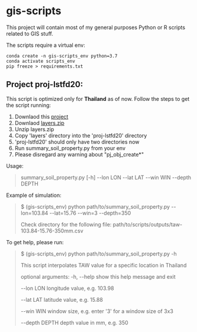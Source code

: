 # gis-scripts
This project will contain most of my general purposes Python or R scripts related to GIS stuff.

The scripts require a virtual env:
```
conda create -n gis-scripts_env python=3.7
conda activate scripts_env
pip freeze > requirements.txt
```

## Project **proj-lstfd20**:

This script is optimized only for **Thailand** as of now. Follow the steps to get the script running:

1. Downlaod this [project](https://github.com/eusojk/gis-scripts/archive/master.zip) 
2. Downlaod [layers.zip](https://www.dropbox.com/s/74hpv9d56a8s461/layers.zip?dl=0)
3. Unzip layers.zip
4. Copy 'layers' directory into the 'proj-lstfd20' directory
5. 'proj-lstfd20' should only have two directories now
6. Run summary_soil_property.py from your env
7. Please disregard any warning about "pj_obj_create*"

Usage:
> summary_soil_property.py [-h] --lon LON --lat LAT --win WIN --depth DEPTH

Example of simulation:
> $ (gis-scripts_env) python path/to/summary_soil_property.py --lon=103.84 --lat=15.76 --win=3 --depth=350
>
>Check directory for the following file: path/to/scripts/outputs/taw-103.84-15.76-350mm.csv

To get help, please run:
> $ (gis-scripts_env) python path/to/summary_soil_property.py -h
>
> This script interpolates TAW value for a specific location in Thailand
>
>   optional arguments:
>   -h, --help     show this help message and exit
>
>  --lon LON      longitude value, e.g. 103.98
>
>  --lat LAT      latitude value, e.g. 15.88
>
>  --win WIN      window size, e.g. enter '3' for a window size of 3x3
>
>  --depth DEPTH  depth value in mm, e.g. 350

